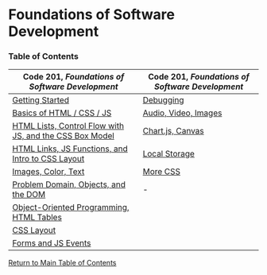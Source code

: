 # Foundations of Software Development

### Table of Contents
  
  **Code 201**, _Foundations of Software Development_ | **Code 201**, _Foundations of Software Development_
------------ | -------------
[Getting Started](https://github.com/TraceDugar/reading-notes/blob/main/201/notes/Class1.md) | [Debugging](https://github.com/TraceDugar/reading-notes/blob/main/201/notes/class10.md)
[Basics of HTML / CSS / JS](https://github.com/TraceDugar/reading-notes/blob/main/201/notes/Class2.md) |[Audio, Video, Images](https://github.com/TraceDugar/reading-notes/blob/main/201/notes/class11.md) 
[HTML Lists, Control Flow with JS, and the CSS Box Model](https://github.com/TraceDugar/reading-notes/blob/main/201/notes/Class3.md) | [Chart.js, Canvas](https://github.com/TraceDugar/reading-notes/blob/main/201/notes/class12.md)
[HTML Links, JS Functions, and Intro to CSS Layout](https://github.com/TraceDugar/reading-notes/blob/main/201/notes/Class4.md) | [Local Storage](https://github.com/TraceDugar/reading-notes/blob/main/201/notes/class13.md)
[Images, Color, Text](https://github.com/TraceDugar/reading-notes/blob/main/201/notes/class5.md) | [More CSS](https://github.com/TraceDugar/reading-notes/blob/main/201/notes/Class14.md)
[Problem Domain, Objects, and the DOM](https://github.com/TraceDugar/reading-notes/blob/main/201/notes/class6.md) | -
[Object-Oriented Programming, HTML Tables](https://github.com/TraceDugar/reading-notes/blob/main/201/notes/class7.md) | []()
[CSS Layout](https://github.com/TraceDugar/reading-notes/blob/main/201/notes/class8.md) | []()
[Forms and JS Events](https://github.com/TraceDugar/reading-notes/blob/main/201/notes/class9.md) |[]()


[Return to Main Table of Contents](https://github.com/TraceDugar/reading-notes)
